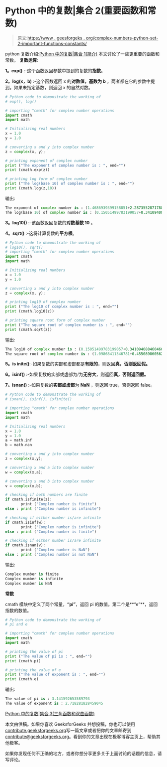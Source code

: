 # Python 中的复数|集合 2(重要函数和常数)

> 原文:[https://www . geesforgeks . org/complex-numbers-python-set-2-important-functions-constants/](https://www.geeksforgeeks.org/complex-numbers-python-set-2-important-functions-constants/)

python 复数介绍:[Python 中的复数|集合 1(简介)](https://www.geeksforgeeks.org/complex-numbers-in-python-set-1-introduction/)
本文讨论了一些更重要的函数和常数。
**复数运算**:

**1。exp()** :-这个函数返回参数中提到的复数的**指数**。

**2。log(x，b)** :-这个函数返回 x 的**对数值，基数为 b** ，两者都在它的参数中提到。如果未指定基数，则返回 x 的自然对数。

```py
# Python code to demonstrate the working of 
# exp(), log()

# importing "cmath" for complex number operations
import cmath
import math

# Initializing real numbers
x = 1.0
y = 1.0

# converting x and y into complex number
z = complex(x, y);

# printing exponent of complex number
print ("The exponent of complex number is : ", end="")
print (cmath.exp(z))

# printing log form of complex number
print ("The log(base 10) of complex number is : ", end="")
print (cmath.log(z,10))
```

输出:

```py
The exponent of complex number is : (1.4686939399158851+2.2873552871788423j)
The log(base 10) of complex number is : (0.15051499783199057+0.3410940884604603j)

```

**3。log10()** :-该函数返回复数的**对数基数 10** 。

**4。sqrt()** :-这将计算复数的**平方根**。

```py
# Python code to demonstrate the working of 
# log10(), sqrt()
# importing "cmath" for complex number operations
import cmath
import math

# Initializing real numbers
x = 1.0
y = 1.0

# converting x and y into complex number
z = complex(x, y);

# printing log10 of complex number
print ("The log10 of complex number is : ", end="")
print (cmath.log10(z))

# printing square root form of complex number
print ("The square root of complex number is : ", end="")
print (cmath.sqrt(z))
```

输出:

```py
The log10 of complex number is : (0.15051499783199057+0.3410940884604603j)
The square root of complex number is : (1.09868411346781+0.45508986056222733j)

```

**5。is inite()**:-如果复数的实部和虚部都是**有限的**，则返回**真，否则返回假。**

**6。isinf()** :-如果复数的实部或虚部为/为**无穷大**，则返回**真，否则返回假。**

**7。isnan()** :-如果复数的**实部或虚部**为 **NaN** ，则返回 true，否则返回 false。

```py
# Python code to demonstrate the working of 
# isnan(), isinf(), isfinite()

# importing "cmath" for complex number operations
import cmath
import math

# Initializing real numbers
x = 1.0
y = 1.0
a = math.inf
b = math.nan

# converting x and y into complex number
z = complex(x,y);

# converting x and a into complex number
w = complex(x,a);

# converting x and b into complex number
v = complex(x,b);

# checking if both numbers are finite
if cmath.isfinite(z):
       print ("Complex number is finite")
else : print ("Complex number is infinite")   

# checking if either number is/are infinite
if cmath.isinf(w):
       print ("Complex number is infinite")
else : print ("Complex number is finite")   

# checking if either number is/are infinite
if cmath.isnan(v):
       print ("Complex number is NaN")
else : print ("Complex number is not NaN") 
```

输出:

```py
Complex number is finite
Complex number is infinite
Complex number is NaN

```

**常数**

cmath 模块中定义了两个常量，**“pi”**，返回 pi 的数值。第二个是**“e”**，返回指数的数值。

```py
# Python code to demonstrate the working of 
# pi and e 

# importing "cmath" for complex number operations
import cmath
import math

# printing the value of pi 
print ("The value of pi is : ", end="")
print (cmath.pi)

# printing the value of e
print ("The value of exponent is : ", end="")
print (cmath.e)
```

输出:

```py
The value of pi is : 3.141592653589793
The value of exponent is : 2.718281828459045

```

[Python 中的复数|集合 3(三角函数和双曲函数)](https://www.geeksforgeeks.org/complex-numbers-in-python-set-3-trigonometric-and-hyperbolic-functions/)

本文由供稿。如果你喜欢 GeeksforGeeks 并想投稿，你也可以使用[contribute.geeksforgeeks.org](http://www.contribute.geeksforgeeks.org)写一篇文章或者把你的文章邮寄到 contribute@geeksforgeeks.org。看到你的文章出现在极客博客主页上，帮助其他极客。

如果你发现任何不正确的地方，或者你想分享更多关于上面讨论的话题的信息，请写评论。